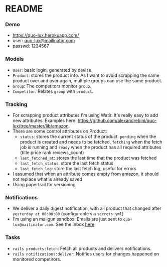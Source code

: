# README

### Demo
- https://quo-lux.herokuapp.com/
- user: quo-lux@mailinator.com
- passwd: 1234567


### Models
- `User`: basic login, generated by devise. 
- `Product`: stores the product info. As I want to avoid scrapping the same product over and over again, multiple groups can use the same product.
- `Group`: The competitors monitor `group`.
- `Competitor`: Relates `group` with `product`.


### Tracking
- For scrapping product attributes I'm using Watir. It's really easy to add new attributes. Examples here: https://github.com/alexandrebini/quo-lux/tree/master/lib/amazon.
- There are some control attributes on Product:
  * `status`: stores the current status of the product. `pending` when the product is created and needs to be fetched, `fetching` when the fetch job is running and `ready` when the product has all required attributes (title price rank reviews_count)
  * `last_fetched_at`: stores the last time that the product was fetched 
  * `last_fetch_status`: store the last fetch status 
  * `last_fetch_log`: store the last fetch log, useful for errors
- I assumed that when an attribute comes empty from amazon, it should not replace what is already saved
- Using papertrail for versioning


### Notifications
- We deliver a daily digest notification, with all product that changed after `yesterday at 00:00:00` (configurable via `secrets.yml`) 
- I'm using an mailgun sandbox. Emails are just sent to `quo-lux@mailinator.com`. See the inbox [here](https://www.mailinator.com/v2/inbox.jsp?query=quo-lux)


### Tasks
- `rails products:fetch`: Fetch all products and delivers notifications.
- `rails notifications:deliver`: Notifies users for changes happened on monitored competirors.
